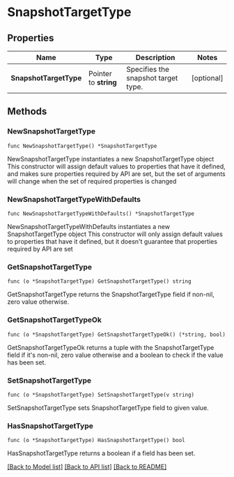 # SnapshotTargetType

## Properties

Name | Type | Description | Notes
------------ | ------------- | ------------- | -------------
**SnapshotTargetType** | Pointer to **string** | Specifies the snapshot target type. | [optional] 

## Methods

### NewSnapshotTargetType

`func NewSnapshotTargetType() *SnapshotTargetType`

NewSnapshotTargetType instantiates a new SnapshotTargetType object
This constructor will assign default values to properties that have it defined,
and makes sure properties required by API are set, but the set of arguments
will change when the set of required properties is changed

### NewSnapshotTargetTypeWithDefaults

`func NewSnapshotTargetTypeWithDefaults() *SnapshotTargetType`

NewSnapshotTargetTypeWithDefaults instantiates a new SnapshotTargetType object
This constructor will only assign default values to properties that have it defined,
but it doesn't guarantee that properties required by API are set

### GetSnapshotTargetType

`func (o *SnapshotTargetType) GetSnapshotTargetType() string`

GetSnapshotTargetType returns the SnapshotTargetType field if non-nil, zero value otherwise.

### GetSnapshotTargetTypeOk

`func (o *SnapshotTargetType) GetSnapshotTargetTypeOk() (*string, bool)`

GetSnapshotTargetTypeOk returns a tuple with the SnapshotTargetType field if it's non-nil, zero value otherwise
and a boolean to check if the value has been set.

### SetSnapshotTargetType

`func (o *SnapshotTargetType) SetSnapshotTargetType(v string)`

SetSnapshotTargetType sets SnapshotTargetType field to given value.

### HasSnapshotTargetType

`func (o *SnapshotTargetType) HasSnapshotTargetType() bool`

HasSnapshotTargetType returns a boolean if a field has been set.


[[Back to Model list]](../README.md#documentation-for-models) [[Back to API list]](../README.md#documentation-for-api-endpoints) [[Back to README]](../README.md)



